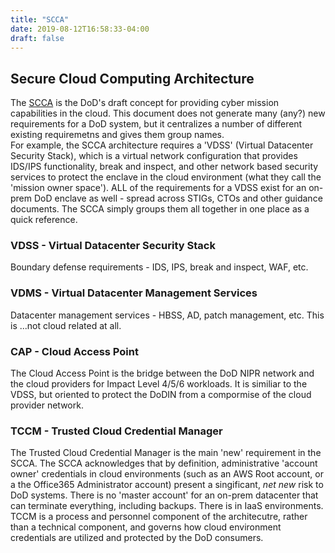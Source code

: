 ```yaml
---
title: "SCCA"
date: 2019-08-12T16:58:33-04:00
draft: false
---
```

## Secure Cloud Computing Architecture

The [SCCA](/glossary/#scca) is the DoD's draft concept for providing cyber mission capabilities in the cloud.  This document does not generate many (any?) new requirements for a DoD system, but it centralizes a number of different existing requiremetns and gives them group names.  
For example, the SCCA architecture requires a 'VDSS' (Virtual Datacenter Security Stack), which is a virtual network configuration that provides IDS/IPS functionality, break and inspect, and other network based security services to protect the enclave in the cloud environment (what they call the 'mission owner space').  ALL of the requirements for a VDSS exist for an on-prem DoD enclave as well - spread across STIGs, CTOs and other guidance documents.  The SCCA simply groups them all together in one place as a quick reference.

### VDSS - Virtual Datacenter Security Stack

Boundary defense requirements - IDS, IPS, break and inspect, WAF, etc.

### VDMS - Virtual Datacenter Management Services

Datacenter management services - HBSS, AD, patch management, etc.  This is ...not cloud related at all.

### CAP - Cloud Access Point

The Cloud Access Point is the bridge between the DoD NIPR network and the cloud providers for Impact Level 4/5/6 workloads.  It is similiar to the VDSS, but oriented to protect the DoDIN from a compormise of the cloud provider network.

### TCCM - Trusted Cloud Credential Manager

The Trusted Cloud Credential Manager is the main 'new' requirement in the SCCA.  The SCCA acknowledges that by definition, administrative 'account owner' credentials in cloud environments (such as an AWS Root account, or a the Office365 Administrator account) present a singificant, _net new_ risk to DoD systems.  There is no 'master account' for an on-prem datacenter that can terminate everything, including backups.  There is in IaaS environments.  TCCM is a process and personnel component of the architecutre, rather than a technical component, and governs how cloud environment credentials are utilized and protected by the DoD consumers.
